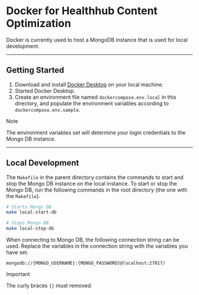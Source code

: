 

# Docker for Healthhub Content Optimization

Docker is currently used to host a MongoDB instance that is used for local development.

---

## Getting Started

1. Download and install [Docker Desktop](https://www.docker.com/products/docker-desktop/) on your local machine.
2. Started Docker Desktop.
3. Create an environment file named `dockercompose.env.local` in this directory, and populate the environment variables
according to `dockercompose.env.sample`.

> [!NOTE]
> The environment variables set will determine your login credentials to the Mongo DB instance.  

---

## Local Development

The `Makefile` in the parent directory contains the commands to start and stop the Mongo DB instance on the local
instance. To start or stop the Mongo DB, run the following commands in the root directory (the one with the `Makefile`).

```bash
# Starts Mongo DB
make local-start-db

# Stops Mongo DB  
make local-stop-db
```

When connecting to Mongo DB, the following connection string can be used. Replace the variables in the connection
string with the variables you have set.

```text
mongodb://{MONGO_USERNAME}:{MONGO_PASSWORD}@localhost:27017/
```

> [!IMPORTANT]
> The curly braces `{}` must removed.